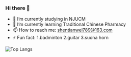 ### Hi there 👋

- 🔭 I’m currently studying in NJUCM
- 🌱 I’m currently learning Traditional Chinese Pharmacy
- 📫 How to reach me: shentianwei789@163.com
- ⚡ Fun fact: 1.badminton 2.guitar 3.suona horn

![Top Langs](https://github-readme-stats.vercel.app/api/top-langs/?username=qianwei1129&layout=compact&theme=tokyonight)
